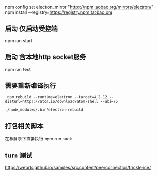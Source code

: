 npm config set electron_mirror "https://npm.taobao.org/mirrors/electron/"
npm install --registry=https://registry.npm.taobao.org

## 启动 仅启动受控端
npm run start
## 启动 含本地http socket服务
npm run test


## 需要重新编译执行


```
 npm rebuild --runtime=electron --target=4.2.12 --disturl=https://atom.io/download/atom-shell --abi=75

./node_modules/.bin/electron-rebuild
```


## 打包相关脚本
  在根目录下直接执行 npm run pack

## turn 测试
https://webrtc.github.io/samples/src/content/peerconnection/trickle-ice/